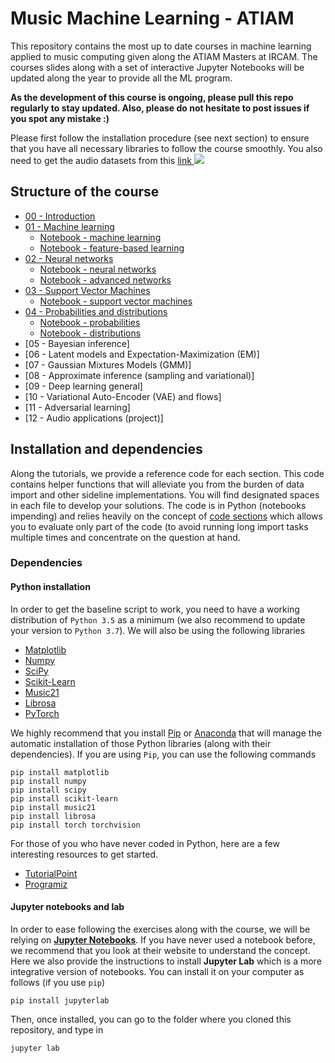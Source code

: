# Music Machine Learning - ATIAM

This repository contains the most up to date courses in machine learning applied to music computing given along the ATIAM Masters at IRCAM. The courses slides along with a set of interactive Jupyter Notebooks will be updated along the year to provide all the ML program.

**As the development of this course is ongoing, please pull this repo regularly to stay updated. Also, please do not hesitate to post issues if you spot any mistake :)**

Please first follow the installation procedure (see next section) to ensure that you have all necessary libraries to follow the course smoothly. You also need to get the audio datasets from this [link ![](../images/file.png)](https://nubo.ircam.fr/index.php/s/oRHRMCYNDXc5cWJ)   

## Structure of the course

- [00 - Introduction](00_introduction.pdf)
- [01 - Machine learning](01_machine_learning.pdf)
    - [Notebook - machine learning](01a_machine_learning.ipynb)
    - [Notebook - feature-based learning](01b_feature_based_learning.ipynb)
- [02 - Neural networks](02_neural_networks.pdf)
    - [Notebook - neural networks](02a_neural_networks.ipynb)
    - [Notebook - advanced networks](02b_advanced_networks.ipynb)
- [03 - Support Vector Machines](03_support_vector_machines.pdf)
    - [Notebook - support vector machines](03_support_vector_machines.ipynb)
- [04 - Probabilities and distributions](04_probabilities_and_distributions.pdf)
    - [Notebook - probabilities](04a_probabilities.ipynb)
    - [Notebook - distributions](04b_distributions.ipynb)
- [05 - Bayesian inference]
- [06 - Latent models and Expectation-Maximization (EM)]
- [07 - Gaussian Mixtures Models (GMM)]
- [08 - Approximate inference (sampling and variational)]
- [09 - Deep learning general]
- [10 - Variational Auto-Encoder (VAE) and flows]
- [11 - Adversarial learning]
- [12 - Audio applications (project)]

## Installation and dependencies


Along the tutorials, we provide a reference code for each section. This code contains helper functions that will alleviate you from the burden of data import and other sideline implementations. You will find designated spaces in each file to develop your solutions. The code is in Python (notebooks impending) and relies heavily on the concept of [code sections](https://fr.mathworks.com/help/matlab/matlab_prog/run-sections-of-programs.html) which allows you to evaluate only part of the code (to avoid running long import tasks multiple times and concentrate on the question at hand.

### Dependencies

#### Python installation

In order to get the baseline script to work, you need to have a working distribution of `Python 3.5` as a minimum (we also recommend to update your version to `Python 3.7`). We will also be using the following libraries

- [Matplotlib](https://matplotlib.org/)
- [Numpy](https://numpy.org/)
- [SciPy](https://www.scipy.org/)
- [Scikit-Learn](https://scikit-learn.org/)
- [Music21](http://web.mit.edu/music21/)
- [Librosa](http://librosa.github.io/librosa/index.html)
- [PyTorch](https://pytorch.org/)

We highly recommend that you install [Pip](https://pypi.python.org/pypi/pip/) or [Anaconda](https://www.anaconda.com/download/) that will manage the automatic installation of those Python libraries (along with their dependencies). If you are using `Pip`, you can use the following commands

```
pip install matplotlib
pip install numpy
pip install scipy
pip install scikit-learn
pip install music21
pip install librosa
pip install torch torchvision
```

For those of you who have never coded in Python, here are a few interesting resources to get started.

- [TutorialPoint](https://www.tutorialspoint.com/python/)
- [Programiz](https://www.programiz.com/python-programming)

#### Jupyter notebooks and lab

In order to ease following the exercises along with the course, we will be relying on [**Jupyter Notebooks**](https://jupyter.org/). If you have never used a notebook before, we recommend that you look at their website to understand the concept. Here we also provide the instructions to install **Jupyter Lab** which is a more integrative version of notebooks. You can install it on your computer as follows (if you use `pip`)

```
pip install jupyterlab
```

Then, once installed, you can go to the folder where you cloned this repository, and type in

```
jupyter lab
```
